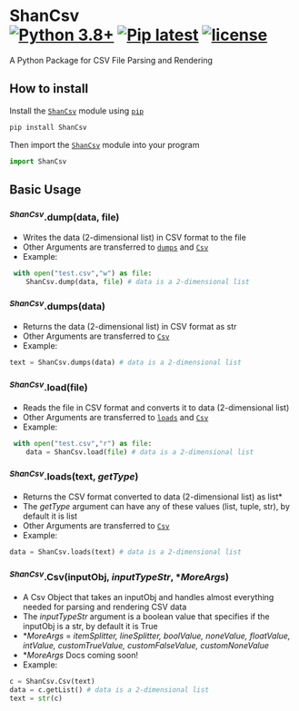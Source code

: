 # ShanCsv <br/>[![Python 3.8+](https://img.shields.io/badge/python-3.8%2B-blue)](https://www.python.org/downloads/) [![Pip latest](https://img.shields.io/badge/pip-latest-blue)](https://pip.pypa.io/en/stable/) [![license](https://img.shields.io/badge/license-MIT-green)](https://github.com/Ninjago77/ShanCsv/blob/main/LICENSE)
A Python Package for CSV File Parsing and Rendering
## How to install
Install the [`ShanCsv`](https://pypi.org/project/ShanCsv/) module using [`pip`](https://pip.pypa.io/en/stable/)
```bash
pip install ShanCsv
```
Then import the [`ShanCsv`](https://pypi.org/project/ShanCsv/) module into your program
```python
import ShanCsv
```
## Basic Usage
### <sup>*ShanCsv*</sup>.dump(data, file)
 - Writes the data (2-dimensional list) in CSV format to the file
 - Other Arguments are transferred to [`dumps`](#shancsvdumpsdata) and [`Csv`](#shancsvcsvinputobj-inputtypestr-moreargs)
 - Example:
```python
 with open("test.csv","w") as file:
    ShanCsv.dump(data, file) # data is a 2-dimensional list
 ```
### <sup>*ShanCsv*</sup>.dumps(data)
 - Returns the data (2-dimensional list) in CSV format as str
 - Other Arguments are transferred to [`Csv`](#shancsvcsvinputobj-inputtypestr-moreargs)
 - Example:
```python
text = ShanCsv.dumps(data) # data is a 2-dimensional list
 ```
### <sup>*ShanCsv*</sup>.load(file)
 - Reads the file in CSV format and converts it to data (2-dimensional list)
 - Other Arguments are transferred to [`loads`](#shancsvloadstext-gettype) and [`Csv`](#shancsvcsvinputobj-inputtypestr-moreargs)
 - Example:
```python
 with open("test.csv","r") as file:
    data = ShanCsv.load(file) # data is a 2-dimensional list
 ```
### <sup>*ShanCsv*</sup>.loads(text, *getType*)
 - Returns the CSV format converted to data (2-dimensional list) as list\*
 - The *getType* argument can have any of these values (list, tuple, str), by default it is list
 - Other Arguments are transferred to [`Csv`](#shancsvcsvinputobj-inputtypestr-moreargs)
 - Example:
```python
data = ShanCsv.loads(text) # data is a 2-dimensional list
 ```
### <sup>*ShanCsv*</sup>.Csv(inputObj, *inputTypeStr*, \**MoreArgs*)
 - A Csv Object that takes an inputObj and handles almost everything needed for parsing and rendering CSV data
 - The *inputTypeStr* argument is a boolean value that specifies if the inputObj is a str, by default it is True
 - \**MoreArgs* = *itemSplitter, lineSplitter, boolValue, noneValue, floatValue, intValue, customTrueValue, customFalseValue, customNoneValue*
  - \**MoreArgs* Docs coming soon!
 - Example:
```python
c = ShanCsv.Csv(text)
data = c.getList() # data is a 2-dimensional list
text = str(c)
 ```
